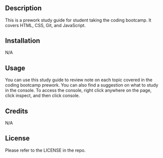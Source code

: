 # <Your-Project-Title>

## Description

This is a prework study guide for student taking the coding bootcamp. It covers HTML, CSS, Git, and JavaScript.

## Installation

N/A

## Usage

You can use this study guide to review note on each topic covered in the coding bootcamp prework. You can also find a suggestion on what to study in the console. To access the console, right click anywhere on the page, click inspect, and then click console.

## Credits

N/A

## License

Please refer to the LICENSE in the repo.